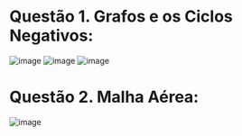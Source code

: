 # Questão 1. Grafos e os Ciclos Negativos: 

![image](https://user-images.githubusercontent.com/52607671/175661572-1f27fafd-7137-454f-8708-77b7955decae.png)
![image](https://user-images.githubusercontent.com/52607671/175661589-6d85bd95-66a0-4b2b-8ab9-81e44dd6016a.png)
![image](https://user-images.githubusercontent.com/52607671/175661598-eefddf2b-4586-4e29-bbe7-632b8e1e41dd.png)


# Questão 2. Malha Aérea: 

![image](https://user-images.githubusercontent.com/52607671/175661633-6706f25b-e497-49fb-a3bc-b56b58de536f.png)
